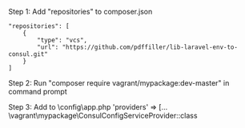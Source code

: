 Step 1: Add "repositories" to composer.json
	
	"repositories": [
        {
			"type": "vcs",
            "url": "https://github.com/pdffiller/lib-laravel-env-to-consul.git"
        }
    ]

Step 2: Run "composer require vagrant/mypackage:dev-master" in command prompt

Step 3: Add to \config\app.php 'providers' => [... \vagrant\mypackage\ConsulConfigServiceProvider::class